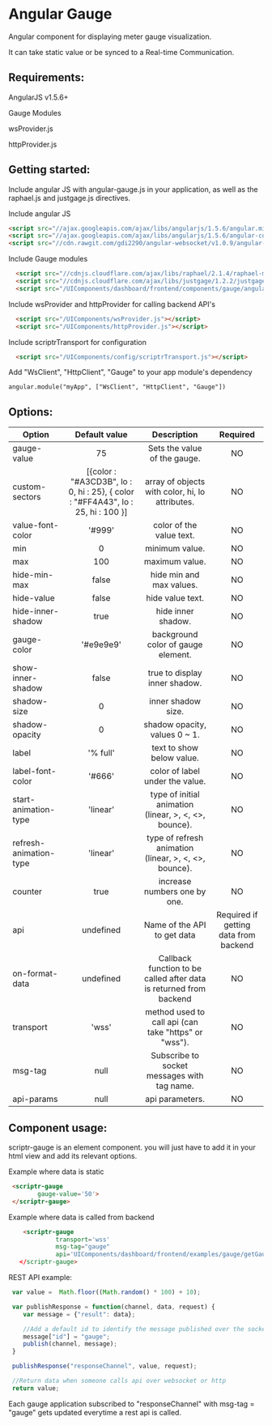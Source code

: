 # Angular Gauge 
 
  Angular component for displaying meter gauge visualization.
  
  It can take static value or be synced to a Real-time Communication. 

## Requirements:
  
  AngularJS v1.5.6+
  
  Gauge Modules
  
  wsProvider.js
  
  httpProvider.js
  
## Getting started:

  Include angular JS with angular-gauge.js in your application, as well as the raphael.js and justgage.js directives.

  Include angular JS
  
  ```html
  <script src="//ajax.googleapis.com/ajax/libs/angularjs/1.5.6/angular.min.js"></script>
  <script src="//ajax.googleapis.com/ajax/libs/angularjs/1.5.6/angular-cookies.js"></script>
  <script src="//cdn.rawgit.com/gdi2290/angular-websocket/v1.0.9/angular-websocket.min.js"></script>
  ```
  Include Gauge modules
   
  ```html
    <script src="//cdnjs.cloudflare.com/ajax/libs/raphael/2.1.4/raphael-min.js"></script>
    <script src="//cdnjs.cloudflare.com/ajax/libs/justgage/1.2.2/justgage.min.js"></script>
    <script src="/UIComponents/dashboard/frontend/components/gauge/angular.gauge.min.js"></script>
  ```
  
  Include wsProvider and httpProvider for calling backend API's
  
  ```html
    <script src="/UIComponents/wsProvider.js"></script>
    <script src="/UIComponents/httpProvider.js"></script>
  ```
  
  Include scriptrTransport for configuration
  
  ```html
    <script src="/UIComponents/config/scriptrTransport.js"></script>
  ```
  
  Add "WsClient", "HttpClient", "Gauge" to your app module's dependency
  
  ```
  angular.module("myApp", ["WsClient", "HttpClient", "Gauge"])
  ```
  
## Options:

| Option        | Default value   | Description   | Required   |
| ------------- |:-------------:|:-------------:|:-------------:|
  gauge-value     | 75	 | Sets the value of the gauge. | NO
  custom-sectors  | [{color : "#A3CD3B", lo : 0, hi : 25}, { color : "#FF4A43", lo : 25, hi : 100 }] | array of objects with color, hi, lo attributes. | NO
  value-font-color     | '#999'	 | color of the value text. | NO
  min       | 0    | 	minimum value.		| NO
  max       | 100    | 	maximum value.	| NO
  hide-min-max       | false    | 	hide min and max values.	| NO
  hide-value       | false    | 	hide value text.	| NO
  hide-inner-shadow       | true    | 	hide inner shadow.	| NO
  gauge-color       | '#e9e9e9'    | 	background color of gauge element.	| NO
  show-inner-shadow       | false    | 	true to display inner shadow.	| NO
  shadow-size       | 0    | 	 inner shadow size.	| NO
  shadow-opacity       | 0    | 	shadow opacity, values 0 ~ 1.	| NO
  label       | '% full'    | 	 text to show below value.	| NO
  label-font-color       | '#666'    | 	 color of label under the value.	| NO
  start-animation-type       | 'linear'    | 	 type of initial animation (linear, >, <, <>, bounce).	| NO
  refresh-animation-type      | 'linear'    | 	 type of refresh animation (linear, >, <, <>, bounce).	| NO
  counter      | true    | 	 increase numbers one by one. | NO
  api | undefined | Name of the API to get data | Required if getting data from backend | NO
  on-format-data | undefined | Callback function to be called after data is returned from backend | NO
  transport |  'wss'     | 	method used to call api (can take "https" or "wss").	 | NO
  msg-tag   | null      | 	Subscribe to socket messages with tag name.		     | NO
  api-params  | null      | 	api parameters.  					| NO
  
  
## Component usage:

scriptr-gauge is an element component. you will just have to add it in your html view and add its relevant options.

Example where data is static

```html
 <scriptr-gauge 
        gauge-value='50'>
 </scriptr-gauge>
 ```
 
 Example where data is called from backend
 
 ```html
     <scriptr-gauge 
              transport='wss' 
              msg-tag="gauge" 
              api='UIComponents/dashboard/frontend/examples/gauge/getGaugeVal'
    </scriptr-gauge>
  ```
  
  REST API example:
  
  ```javascript
   var value =  Math.floor((Math.random() * 100) + 10); 

   var publishResponse = function(channel, data, request) {
      var message = {"result": data};

      //Add a default id to identify the message published over the socket
      message["id"] = "gauge";
      publish(channel, message);
   }

   publishResponse("responseChannel", value, request);

   //Return data when someone calls api over websocket or http
   return value;
  ```
  Each gauge application subscribed to "responseChannel" with msg-tag = "gauge" gets updated everytime a rest api is called. 


